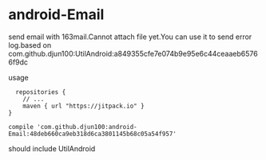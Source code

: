 # android-Email
send email with 163mail.Cannot attach file yet.You can use it to send error log.based on
com.github.djun100:UtilAndroid:a849355cfe7e074b9e95e6c44ceaaeb65766f9dc

usage


      repositories {
        // ...
        maven { url "https://jitpack.io" }
    }

    compile 'com.github.djun100:android-Email:48deb660ca9eb318d6ca3801145b68c05a54f957'
should include UtilAndroid